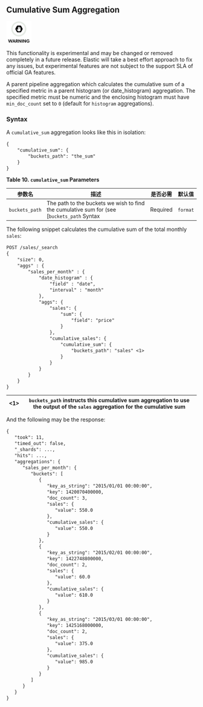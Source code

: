 ## Cumulative Sum Aggregation

![Warning](images/icons/warning.png)

This functionality is experimental and may be changed or removed completely in a future release. Elastic will take a best effort approach to fix any issues, but experimental features are not subject to the support SLA of official GA features.

A parent pipeline aggregation which calculates the cumulative sum of a specified metric in a parent histogram (or date_histogram) aggregation. The specified metric must be numeric and the enclosing histogram must have `min_doc_count` set to `0` (default for `histogram` aggregations).

### Syntax

A `cumulative_sum` aggregation looks like this in isolation:
    
    
    {
        "cumulative_sum": {
            "buckets_path": "the_sum"
        }
    }

 **Table 10. `cumulative_sum` Parameters**

 参数名|描述|是否必需|默认值   
---|---|---|---    
`buckets_path`| The path to the buckets we wish to find the cumulative sum for (see [`buckets_path` Syntax| Required|  `format`| format to apply to the output value of this aggregation| Optional| `null`  
  
  


The following snippet calculates the cumulative sum of the total monthly `sales`:
    
    
    POST /sales/_search
    {
        "size": 0,
        "aggs" : {
            "sales_per_month" : {
                "date_histogram" : {
                    "field" : "date",
                    "interval" : "month"
                },
                "aggs": {
                    "sales": {
                        "sum": {
                            "field": "price"
                        }
                    },
                    "cumulative_sales": {
                        "cumulative_sum": {
                            "buckets_path": "sales" <1>
                        }
                    }
                }
            }
        }
    }

<1>| `buckets_path` instructs this cumulative sum aggregation to use the output of the `sales` aggregation for the cumulative sum     
---|---  
  
And the following may be the response:
    
    
    {
       "took": 11,
       "timed_out": false,
       "_shards": ...,
       "hits": ...,
       "aggregations": {
          "sales_per_month": {
             "buckets": [
                {
                   "key_as_string": "2015/01/01 00:00:00",
                   "key": 1420070400000,
                   "doc_count": 3,
                   "sales": {
                      "value": 550.0
                   },
                   "cumulative_sales": {
                      "value": 550.0
                   }
                },
                {
                   "key_as_string": "2015/02/01 00:00:00",
                   "key": 1422748800000,
                   "doc_count": 2,
                   "sales": {
                      "value": 60.0
                   },
                   "cumulative_sales": {
                      "value": 610.0
                   }
                },
                {
                   "key_as_string": "2015/03/01 00:00:00",
                   "key": 1425168000000,
                   "doc_count": 2,
                   "sales": {
                      "value": 375.0
                   },
                   "cumulative_sales": {
                      "value": 985.0
                   }
                }
             ]
          }
       }
    }
